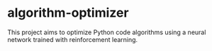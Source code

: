 # algorithm-optimizer
This project aims to optimize Python code algorithms using a neural network trained with reinforcement learning.
